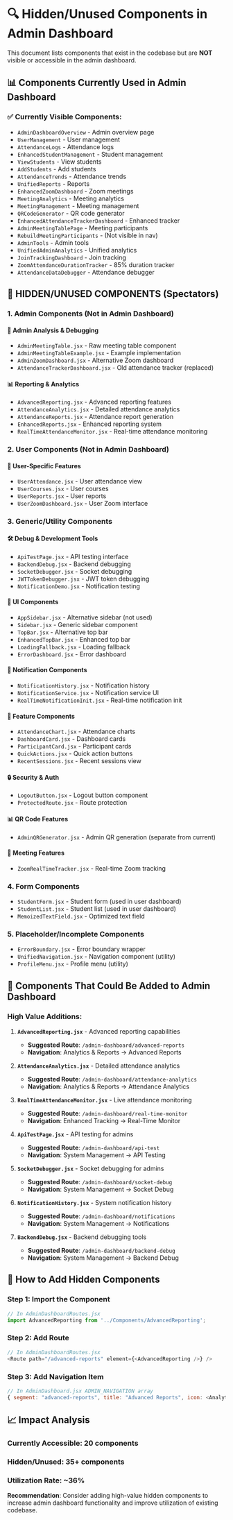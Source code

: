 # 🔍 Hidden/Unused Components in Admin Dashboard

This document lists components that exist in the codebase but are **NOT** visible or accessible in the admin dashboard.

## 📊 **Components Currently Used in Admin Dashboard**

### ✅ Currently Visible Components:
- `AdminDashboardOverview` - Admin overview page
- `UserManagement` - User management
- `AttendanceLogs` - Attendance logs
- `EnhancedStudentManagement` - Student management 
- `ViewStudents` - View students
- `AddStudents` - Add students
- `AttendanceTrends` - Attendance trends
- `UnifiedReports` - Reports
- `EnhancedZoomDashboard` - Zoom meetings
- `MeetingAnalytics` - Meeting analytics
- `MeetingManagement` - Meeting management
- `QRCodeGenerator` - QR code generator
- `EnhancedAttendanceTrackerDashboard` - Enhanced tracker
- `AdminMeetingTablePage` - Meeting participants
- `RebuildMeetingParticipants` - (Not visible in nav)
- `AdminTools` - Admin tools
- `UnifiedAdminAnalytics` - Unified analytics
- `JoinTrackingDashboard` - Join tracking
- `ZoomAttendanceDurationTracker` - 85% duration tracker
- `AttendanceDataDebugger` - Attendance debugger

## 🚫 **HIDDEN/UNUSED COMPONENTS (Spectators)**

### 1. **Admin Components (Not in Admin Dashboard)**

#### 🔧 **Admin Analysis & Debugging**
- `AdminMeetingTable.jsx` - Raw meeting table component
- `AdminMeetingTableExample.jsx` - Example implementation
- `AdminZoomDashboard.jsx` - Alternative Zoom dashboard
- `AttendanceTrackerDashboard.jsx` - Old attendance tracker (replaced)

#### 📊 **Reporting & Analytics**
- `AdvancedReporting.jsx` - Advanced reporting features
- `AttendanceAnalytics.jsx` - Detailed attendance analytics
- `AttendanceReports.jsx` - Attendance report generation
- `EnhancedReports.jsx` - Enhanced reporting system
- `RealTimeAttendanceMonitor.jsx` - Real-time attendance monitoring

### 2. **User Components (Not in Admin Dashboard)**

#### 👤 **User-Specific Features**
- `UserAttendance.jsx` - User attendance view
- `UserCourses.jsx` - User courses
- `UserReports.jsx` - User reports
- `UserZoomDashboard.jsx` - User Zoom interface

### 3. **Generic/Utility Components**

#### 🛠️ **Debug & Development Tools**
- `ApiTestPage.jsx` - API testing interface
- `BackendDebug.jsx` - Backend debugging
- `SocketDebugger.jsx` - Socket debugging
- `JWTTokenDebugger.jsx` - JWT token debugging
- `NotificationDemo.jsx` - Notification testing

#### 🎨 **UI Components**
- `AppSidebar.jsx` - Alternative sidebar (not used)
- `Sidebar.jsx` - Generic sidebar component
- `TopBar.jsx` - Alternative top bar
- `EnhancedTopBar.jsx` - Enhanced top bar
- `LoadingFallback.jsx` - Loading fallback
- `ErrorDashboard.jsx` - Error dashboard

#### 🔔 **Notification Components**
- `NotificationHistory.jsx` - Notification history
- `NotificationService.jsx` - Notification service UI
- `RealTimeNotificationInit.jsx` - Real-time notification init

#### 📱 **Feature Components**
- `AttendanceChart.jsx` - Attendance charts
- `DashboardCard.jsx` - Dashboard cards
- `ParticipantCard.jsx` - Participant cards
- `QuickActions.jsx` - Quick action buttons
- `RecentSessions.jsx` - Recent sessions view

#### 🔒 **Security & Auth**
- `LogoutButton.jsx` - Logout button component
- `ProtectedRoute.jsx` - Route protection

#### 📊 **QR Code Features**
- `AdminQRGenerator.jsx` - Admin QR generation (separate from current)

#### 🎯 **Meeting Features**
- `ZoomRealTimeTracker.jsx` - Real-time Zoom tracking

### 4. **Form Components**
- `StudentForm.jsx` - Student form (used in user dashboard)
- `StudentList.jsx` - Student list (used in user dashboard)
- `MemoizedTextField.jsx` - Optimized text field

### 5. **Placeholder/Incomplete Components**
- `ErrorBoundary.jsx` - Error boundary wrapper
- `UnifiedNavigation.jsx` - Navigation component (utility)
- `ProfileMenu.jsx` - Profile menu (utility)

## 🎯 **Components That Could Be Added to Admin Dashboard**

### **High Value Additions:**

1. **`AdvancedReporting.jsx`** - Advanced reporting capabilities
   - **Suggested Route**: `/admin-dashboard/advanced-reports`
   - **Navigation**: Analytics & Reports → Advanced Reports

2. **`AttendanceAnalytics.jsx`** - Detailed attendance analytics
   - **Suggested Route**: `/admin-dashboard/attendance-analytics`
   - **Navigation**: Analytics & Reports → Attendance Analytics

3. **`RealTimeAttendanceMonitor.jsx`** - Live attendance monitoring
   - **Suggested Route**: `/admin-dashboard/real-time-monitor`
   - **Navigation**: Enhanced Tracking → Real-Time Monitor

4. **`ApiTestPage.jsx`** - API testing for admins
   - **Suggested Route**: `/admin-dashboard/api-test`
   - **Navigation**: System Management → API Testing

5. **`SocketDebugger.jsx`** - Socket debugging for admins
   - **Suggested Route**: `/admin-dashboard/socket-debug`
   - **Navigation**: System Management → Socket Debug

6. **`NotificationHistory.jsx`** - System notification history
   - **Suggested Route**: `/admin-dashboard/notifications`
   - **Navigation**: System Management → Notifications

7. **`BackendDebug.jsx`** - Backend debugging tools
   - **Suggested Route**: `/admin-dashboard/backend-debug`
   - **Navigation**: System Management → Backend Debug

## 🔧 **How to Add Hidden Components**

### **Step 1: Import the Component**
```javascript
// In AdminDashboardRoutes.jsx
import AdvancedReporting from '../Components/AdvancedReporting';
```

### **Step 2: Add Route**
```javascript
// In AdminDashboardRoutes.jsx
<Route path="/advanced-reports" element={<AdvancedReporting />} />
```

### **Step 3: Add Navigation Item**
```javascript
// In AdminDashboard.jsx ADMIN_NAVIGATION array
{ segment: "advanced-reports", title: "Advanced Reports", icon: <AnalyticsIcon /> },
```

## 📈 **Impact Analysis**

### **Currently Accessible**: 20 components
### **Hidden/Unused**: 35+ components  
### **Utilization Rate**: ~36%

**Recommendation**: Consider adding high-value hidden components to increase admin dashboard functionality and improve utilization of existing codebase.
